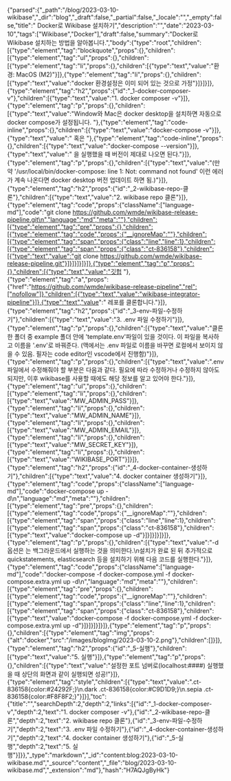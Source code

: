{"parsed":{"_path":"/blog/2023-03-10-wikibase","_dir":"blog","_draft":false,"_partial":false,"_locale":"","_empty":false,"title":"<Mediawiki-1> Docker로 Wikibase 설치하기","description":"","date":"2023-03-10","tags":["Wikibase","Docker"],"draft":false,"summary":"Docker로 Wikibase 설치하는 방법을 알아봅니다.","body":{"type":"root","children":[{"type":"element","tag":"blockquote","props":{},"children":[{"type":"element","tag":"ul","props":{},"children":[{"type":"element","tag":"li","props":{},"children":[{"type":"text","value":"환경: MacOS (M2)"}]},{"type":"element","tag":"li","props":{},"children":[{"type":"text","value":"docker 환경설정은 이미 되어 있는 것으로 가정"}]}]}]},{"type":"element","tag":"h2","props":{"id":"_1-docker-composer-v"},"children":[{"type":"text","value":"1. docker composer -v"}]},{"type":"element","tag":"p","props":{},"children":[{"type":"text","value":"Window와 Mac은 docker desktop을 설치하면 자동으로 docker compose가 설정됩니다. "},{"type":"element","tag":"code-inline","props":{},"children":[{"type":"text","value":"docker-compose -v"}]},{"type":"text","value":" 혹은 "},{"type":"element","tag":"code-inline","props":{},"children":[{"type":"text","value":"docker-compose --version"}]},{"type":"text","value":" 을 실행했을 때 버전이 제대로 나오면 된다."}]},{"type":"element","tag":"p","props":{},"children":[{"type":"text","value":"(만약 '/usr/local/bin/docker-compose: line 1: Not: command not found' 이런 에러가 계속 나온다면 docker desktop 버전 업데이트 하면 됨.)"}]},{"type":"element","tag":"h2","props":{"id":"_2-wikibase-repo-클론"},"children":[{"type":"text","value":"2. wikibase repo 클론"}]},{"type":"element","tag":"code","props":{"className":["language-md"],"code":"git clone https://github.com/wmde/wikibase-release-pipeline.git\n","language":"md","meta":""},"children":[{"type":"element","tag":"pre","props":{},"children":[{"type":"element","tag":"code","props":{"__ignoreMap":""},"children":[{"type":"element","tag":"span","props":{"class":"line","line":1},"children":[{"type":"element","tag":"span","props":{"class":"ct-836158"},"children":[{"type":"text","value":"git clone https://github.com/wmde/wikibase-release-pipeline.git"}]}]}]}]}]},{"type":"element","tag":"p","props":{},"children":[{"type":"text","value":"깃헙 "},{"type":"element","tag":"a","props":{"href":"https://github.com/wmde/wikibase-release-pipeline","rel":["nofollow"]},"children":[{"type":"text","value":"wikibase-integrator-pipeline"}]},{"type":"text","value":" 레포를 클론합니다."}]},{"type":"element","tag":"h2","props":{"id":"_3-env-파일-수정하기"},"children":[{"type":"text","value":"3. .env 파일 수정하기"}]},{"type":"element","tag":"p","props":{},"children":[{"type":"text","value":"클론한 폴더 중 example 폴더 안에 'template.env'파일이 있을 것이다. 이 파일을 복사하고 이름을 '.env'로 바꿔준다. (맥에서는 .env 파일로 이름을 바꾸면 로컬에서 보이지 않을 수 있음. 필자는 code editor인 vscode에서 진행함)"}]},{"type":"element","tag":"p","props":{},"children":[{"type":"text","value":".env 파일에서 수정해줘야 할 부분은 다음과 같다. 필요에 따라 수정하거나 수정하지 않아도 되지만, 이후 wikibase를 사용할 때에도 해당 정보를 알고 있어야 한다."}]},{"type":"element","tag":"ul","props":{},"children":[{"type":"element","tag":"li","props":{},"children":[{"type":"text","value":"MW_ADMIN_PASS"}]},{"type":"element","tag":"li","props":{},"children":[{"type":"text","value":"MW_ADMIN_NAME"}]},{"type":"element","tag":"li","props":{},"children":[{"type":"text","value":"MW_ADMIN_EMAIL"}]},{"type":"element","tag":"li","props":{},"children":[{"type":"text","value":"MW_SECRET_KEY"}]},{"type":"element","tag":"li","props":{},"children":[{"type":"text","value":"WIKIBASE_PORT"}]}]},{"type":"element","tag":"h2","props":{"id":"_4-docker-container-생성하기"},"children":[{"type":"text","value":"4. docker container 생성하기"}]},{"type":"element","tag":"code","props":{"className":["language-md"],"code":"docker-compose up -d\n","language":"md","meta":""},"children":[{"type":"element","tag":"pre","props":{},"children":[{"type":"element","tag":"code","props":{"__ignoreMap":""},"children":[{"type":"element","tag":"span","props":{"class":"line","line":1},"children":[{"type":"element","tag":"span","props":{"class":"ct-836158"},"children":[{"type":"text","value":"docker-compose up -d"}]}]}]}]}]},{"type":"element","tag":"p","props":{},"children":[{"type":"text","value":"-d 옵션은 는 백그라운드에서 실행하는 것을 의미한다.\n설치가 완료 된 뒤 추가적으로 quickstatements, elasticsearch 등을 설치하기 위해 다음 코드를 실행한다."}]},{"type":"element","tag":"code","props":{"className":["language-md"],"code":"docker-compose -f docker-compose.yml -f docker-compose.extra.yml up -d\n","language":"md","meta":""},"children":[{"type":"element","tag":"pre","props":{},"children":[{"type":"element","tag":"code","props":{"__ignoreMap":""},"children":[{"type":"element","tag":"span","props":{"class":"line","line":1},"children":[{"type":"element","tag":"span","props":{"class":"ct-836158"},"children":[{"type":"text","value":"docker-compose -f docker-compose.yml -f docker-compose.extra.yml up -d"}]}]}]}]}]},{"type":"element","tag":"p","props":{},"children":[{"type":"element","tag":"img","props":{"alt":"docker","src":"/images/blogImg/2023-03-10-2.png"},"children":[]}]},{"type":"element","tag":"h2","props":{"id":"_5-실행"},"children":[{"type":"text","value":"5. 실행"}]},{"type":"element","tag":"p","props":{},"children":[{"type":"text","value":"설정한 포트 넘버로(localhost:####) 실행했을 때 상단의 화면과 같이 실행되면 성공!"}]},{"type":"element","tag":"style","children":[{"type":"text","value":".ct-836158{color:#24292F;}\n.dark .ct-836158{color:#C9D1D9;}\n.sepia .ct-836158{color:#F8F8F2;}"}]}],"toc":{"title":"","searchDepth":2,"depth":2,"links":[{"id":"_1-docker-composer-v","depth":2,"text":"1. docker composer -v"},{"id":"_2-wikibase-repo-클론","depth":2,"text":"2. wikibase repo 클론"},{"id":"_3-env-파일-수정하기","depth":2,"text":"3. .env 파일 수정하기"},{"id":"_4-docker-container-생성하기","depth":2,"text":"4. docker container 생성하기"},{"id":"_5-실행","depth":2,"text":"5. 실행"}]}},"_type":"markdown","_id":"content:blog:2023-03-10-wikibase.md","_source":"content","_file":"blog/2023-03-10-wikibase.md","_extension":"md"},"hash":"H7AQJgByHk"}